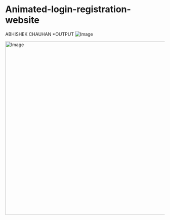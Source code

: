 # Animated-login-registration-website
ABHISHEK CHAUHAN
*OUTPUT
![Image](https://github.com/user-attachments/assets/74b18858-aba5-476a-a1e2-0e7bd59e3fcd)

<img width="1002" height="548" alt="Image" src="https://github.com/user-attachments/assets/69eda697-19b4-4d74-9e4b-ba7392d16c69" />
